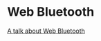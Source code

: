 # Web Bluetooth

[A talk about Web Bluetooth](https://thegecko.github.io?https://raw.githubusercontent.com/thegecko/web-bluetooth-talk/master/deck.md)

